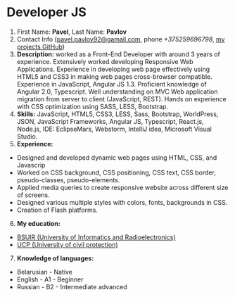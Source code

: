 # Developer JS
1. First Name: **Pavel**, Last Name: **Pavlov** 
2. Contact Info (pavel.pavlov92@gamail.com, phone *+375259696798*, [my projects GitHub](https://github.com/))
3. **Description:**
worked as a Front-End Developer with around 3 years of experience. Extensively worked developing
Responsive Web Applications. Experience in developing web page effectively using HTML5 and CSS3 in making
web pages cross-browser compatible. Experience in JavaScript, Angular JS 1.3. Proficient knowledge of
Angular 2.0, Typescript. Well understanding on MVC Web application migration from server to client
(JavaScript, REST). Hands on experience with CSS optimization using SASS, LESS, Bootstrap.
4. **Skills:**
JavaScript, HTML5, CSS3, LESS, Sass, Bootstrap, WorldPress, JSON, JavaScript Frameworks, Angular JS,
Typescript, React.js, Node.js, IDE: EclipseMars, Webstorm, IntelliJ idea, Microsoft Visual Studio.
5. **Experience:**
- Designed and developed dynamic web pages using HTML, CSS, and Javascrip
- Worked on CSS background, CSS positioning, CSS text, CSS border, pseudo-classes, pseudo-elements.
- Applied media queries to create responsive website across different size of screens.
- Designed various multiple styles with colors, fonts, backgrounds in CSS.
- Creation of Flash platforms.
6. **My education:**
- [BSUIR (University of Informatics and Radioelectronics)](https://www.bsuir.by/)
- [UCP (University of civil protection)](https://ucp.by/)
7. **Knowledge of languages:**
- Belarusian - Native
- English - A1 - Beginner
- Russian - B2 - Intermediate advanced

